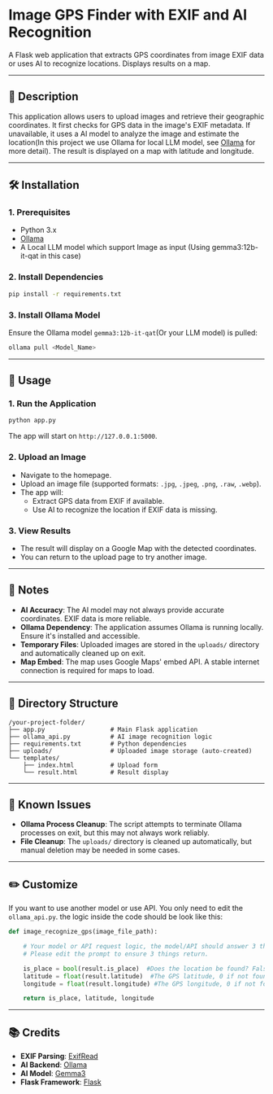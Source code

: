 # Image GPS Finder with EXIF and AI Recognition

A Flask web application that extracts GPS coordinates from image EXIF data or uses AI to recognize locations. Displays results on a map.

---

## 📌 Description

This application allows users to upload images and retrieve their geographic coordinates. It first checks for GPS data in the image's EXIF metadata. If unavailable, it uses a AI model to analyze the image and estimate the location(In this project we use Ollama for local LLM model, see [Ollama](https://ollama.com/) for more detail). The result is displayed on a map with latitude and longitude.

---

## 🛠 Installation

### 1. **Prerequisites**
- Python 3.x
- [Ollama](https://ollama.com/)
- A Local LLM model which support Image as input (Using gemma3:12b-it-qat in this case)

### 2. **Install Dependencies**
```bash
pip install -r requirements.txt
```

### 3. **Install Ollama Model**
Ensure the Ollama model `gemma3:12b-it-qat`(Or your LLM model) is pulled:
```bash
ollama pull <Model_Name>
```

---

## 🚀 Usage

### 1. **Run the Application**
```bash
python app.py
```
The app will start on `http://127.0.0.1:5000`.

### 2. **Upload an Image**
- Navigate to the homepage.
- Upload an image file (supported formats: `.jpg`, `.jpeg`, `.png`, `.raw`, `.webp`).
- The app will:
  - Extract GPS data from EXIF if available.
  - Use AI to recognize the location if EXIF data is missing.

### 3. **View Results**
- The result will display on a Google Map with the detected coordinates.
- You can return to the upload page to try another image.

---

## 🧠 Notes

- **AI Accuracy**: The AI model may not always provide accurate coordinates. EXIF data is more reliable.
- **Ollama Dependency**: The application assumes Ollama is running locally. Ensure it's installed and accessible.
- **Temporary Files**: Uploaded images are stored in the `uploads/` directory and automatically cleaned up on exit.
- **Map Embed**: The map uses Google Maps' embed API. A stable internet connection is required for maps to load.

---

## 📁 Directory Structure

```
/your-project-folder/
├── app.py                  # Main Flask application
├── ollama_api.py           # AI image recognition logic
├── requirements.txt        # Python dependencies
├── uploads/                # Uploaded image storage (auto-created)
└── templates/
    ├── index.html          # Upload form
    └── result.html         # Result display
```

---

## 📝 Known Issues

- **Ollama Process Cleanup**: The script attempts to terminate Ollama processes on exit, but this may not always work reliably.
- **File Cleanup**: The `uploads/` directory is cleaned up automatically, but manual deletion may be needed in some cases.

---

## ✏️ Customize

If you want to use another model or use API. You only need to edit the `ollama_api.py`.
the logic inside the code should be look like this:
```python
def image_recognize_gps(image_file_path):

    # Your model or API request logic, the model/API should answer 3 things as follow.
    # Please edit the prompt to ensure 3 things return.

    is_place = bool(result.is_place)  #Does the location be found? False if not found
    latitude = float(result.latitude)  #The GPS latitude, 0 if not found
    longitude = float(result.longitude) #The GPS longitude, 0 if not found

    return is_place, latitude, longitude
```
---

## 📚 Credits

- **EXIF Parsing**: [ExifRead](https://pypi.org/project/ExifRead/)
- **AI Backend**: [Ollama](https://ollama.com/)
- **AI Model**: [Gemma3](https://deepmind.google/models/gemma/)
- **Flask Framework**: [Flask](https://flask.palletsprojects.com/)

